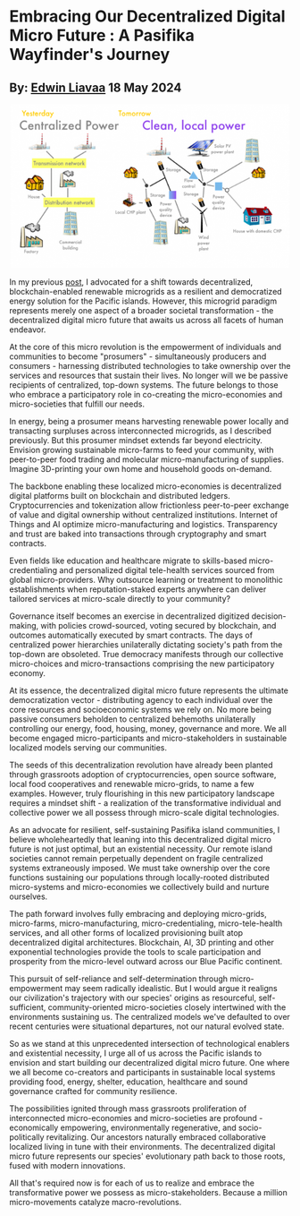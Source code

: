 # Embracing Our Decentralized Digital Micro Future : A Pasifika Wayfinder's Journey
## By: [Edwin Liavaa](https://github.com/EdwinLiavaa) 18 May 2024

<p align="center">
 <img width="500" src="https://github.com/EdwinLiavaa/liavaa.space/blob/main/blog/20240518/pic.png">
</p>

In my previous [post](https://github.com/EdwinLiavaa/liavaa.space/blob/main/blog/20240509/20240509.md), I advocated for a shift towards decentralized, blockchain-enabled renewable microgrids as a resilient and democratized energy solution for the Pacific islands. However, this microgrid paradigm represents merely one aspect of a broader societal transformation - the decentralized digital micro future that awaits us across all facets of human endeavor.

At the core of this micro revolution is the empowerment of individuals and communities to become "prosumers" - simultaneously producers and consumers - harnessing distributed technologies to take ownership over the services and resources that sustain their lives. No longer will we be passive recipients of centralized, top-down systems. The future belongs to those who embrace a participatory role in co-creating the micro-economies and micro-societies that fulfill our needs.

In energy, being a prosumer means harvesting renewable power locally and transacting surpluses across interconnected microgrids, as I described previously. But this prosumer mindset extends far beyond electricity. Envision growing sustainable micro-farms to feed your community, with peer-to-peer food trading and molecular micro-manufacturing of supplies. Imagine 3D-printing your own home and household goods on-demand. 

The backbone enabling these localized micro-economies is decentralized digital platforms built on blockchain and distributed ledgers. Cryptocurrencies and tokenization allow frictionless peer-to-peer exchange of value and digital ownership without centralized institutions. Internet of Things and AI optimize micro-manufacturing and logistics. Transparency and trust are baked into transactions through cryptography and smart contracts.

Even fields like education and healthcare migrate to skills-based micro-credentialing and personalized digital tele-health services sourced from global micro-providers. Why outsource learning or treatment to monolithic establishments when reputation-staked experts anywhere can deliver tailored services at micro-scale directly to your community?

Governance itself becomes an exercise in decentralized digitized decision-making, with policies crowd-sourced, voting secured by blockchain, and outcomes automatically executed by smart contracts. The days of centralized power hierarchies unilaterally dictating society's path from the top-down are obsoleted. True democracy manifests through our collective micro-choices and micro-transactions comprising the new participatory economy.

At its essence, the decentralized digital micro future represents the ultimate democratization vector - distributing agency to each individual over the core resources and socioeconomic systems we rely on. No more being passive consumers beholden to centralized behemoths unilaterally controlling our energy, food, housing, money, governance and more. We all become engaged micro-participants and micro-stakeholders in sustainable localized models serving our communities.

The seeds of this decentralization revolution have already been planted through grassroots adoption of cryptocurrencies, open source software, local food cooperatives and renewable micro-grids, to name a few examples. However, truly flourishing in this new participatory landscape requires a mindset shift - a realization of the transformative individual and collective power we all possess through micro-scale digital technologies.

As an advocate for resilient, self-sustaining Pasifika island communities, I believe wholeheartedly that leaning into this decentralized digital micro future is not just optimal, but an existential necessity. Our remote island societies cannot remain perpetually dependent on fragile centralized systems extraneously imposed. We must take ownership over the core functions sustaining our populations through locally-rooted distributed micro-systems and micro-economies we collectively build and nurture ourselves.

The path forward involves fully embracing and deploying micro-grids, micro-farms, micro-manufacturing, micro-credentialing, micro-tele-health services, and all other forms of localized provisioning built atop decentralized digital architectures. Blockchain, AI, 3D printing and other exponential technologies provide the tools to scale participation and prosperity from the micro-level outward across our Blue Pacific continent.

This pursuit of self-reliance and self-determination through micro-empowerment may seem radically idealistic. But I would argue it realigns our civilization's trajectory with our species' origins as resourceful, self-sufficient, community-oriented micro-societies closely intertwined with the environments sustaining us. The centralized models we've defaulted to over recent centuries were situational departures, not our natural evolved state.

So as we stand at this unprecedented intersection of technological enablers and existential necessity, I urge all of us across the Pacific islands to envision and start building our decentralized digital micro future. One where we all become co-creators and participants in sustainable local systems providing food, energy, shelter, education, healthcare and sound governance crafted for community resilience.

The possibilities ignited through mass grassroots proliferation of interconnected micro-economies and micro-societies are profound - economically empowering, environmentally regenerative, and socio-politically revitalizing. Our ancestors naturally embraced collaborative localized living in tune with their environments. The decentralized digital micro future represents our species' evolutionary path back to those roots, fused with modern innovations.

All that's required now is for each of us to realize and embrace the transformative power we possess as micro-stakeholders. Because a million micro-movements catalyze macro-revolutions.